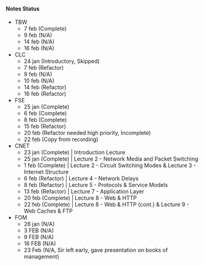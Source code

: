 #### Notes Status
- TBW
	- 7 feb (Complete)
	- 9 feb (N/A)
	- 14 feb (N/A)
	- 16 feb (N/A)
- CLC
	- 24 jan (Introductory, Skipped)
	- 7 feb (Refactor)
	- 9 feb (N/A)
	- 10 feb (N/A)
	- 14 feb (Refactor)
	- 16 feb (Refactor)
- FSE
	- 25 jan (Complete)
	- 6 feb (Complete)
	- 8 feb (Complete)
	- 15 feb (Refactor)
	- 20 feb (Refactor needed high priority, Incomplete)
	- 22 feb (Copy from recording)
- CNET
	- 23 jan (Complete) | Introduction Lecture
	- 25 jan (Complete) | Lecture 2 - Network Media and Packet Switching
	- 1 feb (Complete) | Lecture 2 - Circuit Switching Modes & Lecture 3 - Internet Structure
	- 6 feb (Refactor) | Lecture 4 - Network Delays
	- 8 feb (Refactor) | Lecture 5 - Protocols & Service Models
	- 13 feb (Refactor) | Lecture 7 - Application Layer
	- 20 feb (Complete) | Lecture 8 - Web & HTTP
	- 22 feb (Complete) | Lecture 8 - Web & HTTP (cont.) & Lecture 9 - Web Caches & FTP
- FOM
	- 26 jan (N/A)
	- 3 FEB (N/A)
	- 9 FEB (N/A)
	- 16 FEB (N/A)
	- 23 Feb (N/A, Sir left early, gave presentation on books of management)